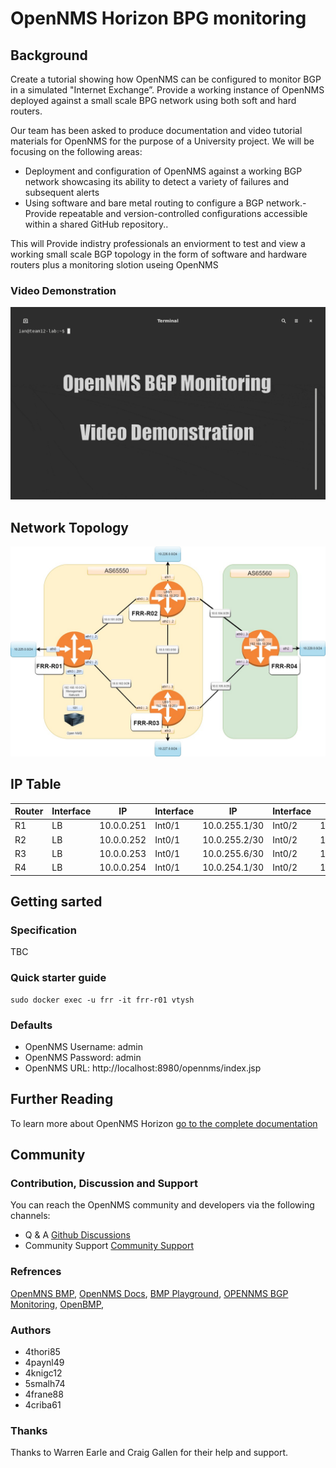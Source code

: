 # OpenNMS Horizon BPG  monitoring

## Background 
Create a tutorial showing how OpenNMS can be configured to monitor BGP in a simulated "Internet Exchange”. Provide a working instance of OpenNMS deployed against a small scale BPG network using both soft and hard routers.

 Our team has been asked to produce documentation and video tutorial materials for OpenNMS for the purpose of a University project. We will be focusing on the following areas:
- Deployment and configuration of OpenNMS against a working BGP network showcasing its ability to detect a variety of failures and subsequent alerts
- Using software and bare metal routing to configure a BGP network.​
 -Provide repeatable and version-controlled configurations accessible within a shared GitHub repository.​.

This will Provide indistry professionals an enviorment to test and view a working small scale  BGP topology in the form of software and hardware routers plus a monitoring slotion useing OpenNMS

### Video Demonstration

![Demonstration](./software-routers/demo-with-title.gif)

## Network Topology

![alt text](./software-routers/BGP%20Network%20Topology%20(1)-Virtual.jpg)

## IP Table 
| Router | Interface   | IP  		      | Interface    | IP 	        | Interface    | IP 	    | Interface    | IP 	 |
| -------| ------------| ------------| -------------|-------------| ----------| ------------- | -------------|-------------|
| R1     | LB          | 10.0.0.251 	| Int0/1       |10.0.255.1/30|Int0/2	    | 10.0.255.5/30 | Int0/0       |10.0.0.0/24  |
| R2     | LB          | 10.0.0.252 	| Int0/1       |10.0.255.2/30|Int0/2	    | 10.0.254.2/30 | Int0/0       |10.0.253.1/30|
| R3     | LB          | 10.0.0.253 	| Int0/1       |10.0.255.6/30|Int0/2	    | 10.0.254.5/30 | Int0/0       |10.0.253.2/30|
| R4     | LB          | 10.0.0.254 	| Int0/1       |10.0.254.1/30|Int0/2	    | 10.0.254.6/30 |              |		           |

## Getting sarted ##

### Specification

TBC

### Quick starter guide

    sudo docker exec -u frr -it frr-r01 vtysh

### Defaults

- OpenNMS Username: admin
- OpenNMS Password: admin
- OpenNMS URL: http://localhost:8980/opennms/index.jsp

## Further Reading

To learn more about OpenNMS Horizon [go to the complete documentation](https://docs.opennms.com/start-page/1.0.0/index.html)

## Community

### Contribution, Discussion and Support

You can reach the OpenNMS community and developers via the following channels:

- Q & A [Github Discussions](https://github.com/OpenNMS)
- Community Support [Community Support](https://opennms.discourse.group/)

### Refrences

[OpenMNS BMP](https://github.com/opennms-forge/bmp-playground),
[OpenNMS Docs](https://vault.opennms.com/docs/opennms/releases/27.2.0/guide-admin/guide-admin.pdf),
[BMP Playground](https://blog.no42.org/article/bmp-playground/),
[OPENNMS BGP Monitoring](https://www.opennms.com/en/blog/2020-04-21-new-in-opennms-bgp-monitoring-protocol-bmp-functionality/), 
[OpenBMP](https://www.openbmp.org/),

### Authors

- 4thori85  
- 4paynl49  
- 4knigc12
- 5smalh74
- 4frane88
- 4criba61

### Thanks

Thanks to Warren Earle and Craig Gallen for their help and support.
